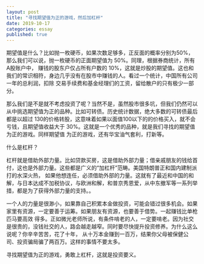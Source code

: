 ```yaml
---
layout: post
title: "寻找期望值为正的游戏，然后加杠杆"
date: 2019-10-17
categories: essay
published: true
---
```


期望值是什么？比如抛一枚硬币，如果次数足够多，正反面的概率分别为50%，那么我们可以说，抛一枚硬币的正面期望值为 50%。同理，根据券商统计，所有A股账户中，
赚钱的股东户仅占所有户数的 10%，这就是炒股的期望值。这也和我们的常识相符，身边几乎没有在股市中赚钱的人。看过一个统计，中国所有公司一年的总利润，扣除
交易手续费和基金经理们的工资，留给散户的只有极少一部分。

那么我们是不是就不考虑投资了呢？当然不是，虽然股市很多坑，但我们仍然可以从中挑选期望值为正的品种。比如可转债。历史统计数据，绝大多数的可转债最后都是以超过
130的价格转股，这意味着如果以面值100以下的的价格买入，就不会亏钱，且期望值收益大于 30%。这就是一个优秀的品种，就是我们寻找的期望值为正的游戏。同样期望值
为正的游戏，还有华宝油气套利，打新等。

什么是杠杆？

杠杆就是借助外部力量。比如贷款买房，这是借助外部力量；借亲戚朋友的钱给首付，这也是外部力量。这些都是广义的“加杠杆”范畴。美国特朗普正和国内建制派打的水深火热，
如果他想连任，必须借助外部的力量。这就有了最近和中国的和解，与日本达成不加税协议，与欧洲和解，和普京秀恩爱，从中东撤军等一系列举措，都是为了获得外部力量的支持。。

一个人的力量是很渺小，如果靠自己积累本金做投资，可能会错过很多机会。如果家里有资源，一定要善于运筹。如果朋友有资源，也要善于借势。一起赚钱比单枪匹马要高效
得多。正如微光老师所说，有条件啃老的人，一定要啃老。因为社交是很贵的，没钱社交的人，路会越走越窄。同时要尽快提升投资修养。为什么这么说呢？你辛辛苦苦，花了十年，
从十万本金赚到一百万，结果你父母被保健公司、投资骗局骗了两百万。这样的事情不要太多。

寻找期望值为正的游戏，勇敢上杠杆，这就是投资要义。
